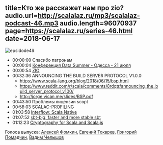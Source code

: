 title=Кто же расскажет нам про zio?
audio.url=http://scalalaz.ru/mp3/scalalaz-podcast-46.mp3
audio.length=96070937
page=https://scalalaz.ru/series-46.html
date=2018-06-17
----

![epsidode46](img/episode46.jpg)

* 00:00:00 Спасибо патронам
* 00:00:04 [Конференция Data Summer - Одесса - 21 июля](https://provectus.com/datasummer/)
* 00:00:54 [ZIO](https://github.com/scalaz/scalaz-zio)
* 00:32:36 ANNOUNCING THE BUILD SERVER PROTOCOL V1.0.0
  * <https://www.scala-lang.org/blog/2018/06/15/bsp.html>
  * <https://www.reddit.com/r/scala/comments/8rdqtr/announcing_the_build_server_protocol_v100/>
  * <http://jorge.vican.me/slides/BSP.pdf>
* 00:43:50 Проблемы лицензии scopt
* 00:58:03 [SCALAC-PROFILING](https://www.scala-lang.org/blog/2018/06/04/scalac-profiling.html)
* 01:03:58 [Interflow: Scala Native](http://www.scala-native.org/en/latest/blog/interflow.html)
* 01:07:52 [sbt-big: faster and more stable sbt](https://github.com/olafurpg/sbt-big)
* 01:12:23 [Cryptography for Scala and Scala.js](https://github.com/fluencelabs/crypto)

Голоса выпуска:
[Алексей Фомкин](http://github.com/fomkin),
[Евгений Токарев](https://twitter.com/strobegen),
[Григорий Помадчин](https://github.com/pomadchin),
[Вадим Челышов](http://github.com/dos65)
